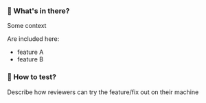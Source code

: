 ### :book: What's in there?

Some context

Are included here:

- feature A
- feature B

### :test_tube: How to test?

Describe how reviewers can try the feature/fix out on their machine

<!--
### :up: Notes to reviewers

If needed, uncomment and describe here any specific points you'd like to draw your reviewers' attention on.
Otherwise,
-->
